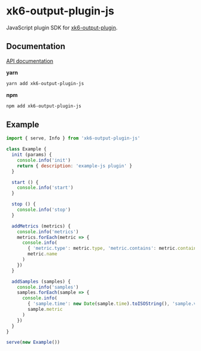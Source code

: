 # xk6-output-plugin-js

JavaScript plugin SDK for [xk6-output-plugin](https://github.com/szkiba/xk6-output-plugin).

## Documentation

[API documentation](https://github.com/szkiba/xk6-output-plugin-js/tree/master/docs)

**yarn**

```bash
yarn add xk6-output-plugin-js
```

**npm**
```bash
npm add xk6-output-plugin-js
```

## Example

```js
import { serve, Info } from 'xk6-output-plugin-js'

class Example {
  init (params) {
    console.info('init')
    return { description: 'example-js plugin' }
  }

  start () {
    console.info('start')
  }

  stop () {
    console.info('stop')
  }

  addMetrics (metrics) {
    console.info('metrics')
    metrics.forEach(metric => {
      console.info(
        { 'metric.type': metric.type, 'metric.contains': metric.contains },
        metric.name
      )
    })
  }

  addSamples (samples) {
    console.info('samples')
    samples.forEach(sample => {
      console.info(
        { 'sample.time': new Date(sample.time).toISOString(), 'sample.value': sample.value },
        sample.metric
      )
    })
  }
}

serve(new Example())
```


